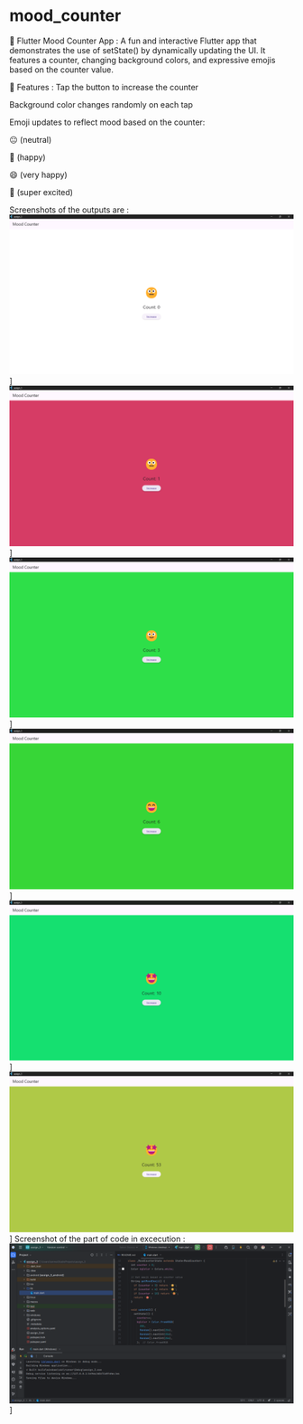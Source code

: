 # mood_counter

📱 Flutter Mood Counter App : 
A fun and interactive Flutter app that demonstrates the use of setState() by dynamically updating the UI. It features a counter, changing background colors, and expressive emojis based on the counter value.

🔧 Features : 
Tap the button to increase the counter

Background color changes randomly on each tap

Emoji updates to reflect mood based on the counter:

😐 (neutral)

🙂 (happy)

😄 (very happy)

🤩 (super excited)

Screenshots of the outputs are :
![Output](https://github.com/tanmay1240/assignment_3/blob/main/Screenshot%202025-06-20%20200031.png)]
![Output](https://github.com/tanmay1240/assignment_3/blob/main/Screenshot%202025-06-20%20200045.png)]
![Output](https://github.com/tanmay1240/assignment_3/blob/main/Screenshot%202025-06-20%20200057.png)]
![Output](https://github.com/tanmay1240/assignment_3/blob/main/Screenshot%202025-06-20%20200109.png)]
![Output](https://github.com/tanmay1240/assignment_3/blob/main/Screenshot%202025-06-20%20200122.png)]
![Output](https://github.com/tanmay1240/assignment_3/blob/main/Screenshot%202025-06-20%20200138.png)]
Screenshot of the part of code in excecution :
![Output](https://github.com/tanmay1240/assignment_3/blob/main/Screenshot%202025-06-20%20200209.png)]
